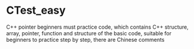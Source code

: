 # CTest_easy
C++ pointer beginners must practice code, which contains C++ structure, array, pointer, function and structure of the basic code, suitable for beginners to practice step by step, there are Chinese comments
